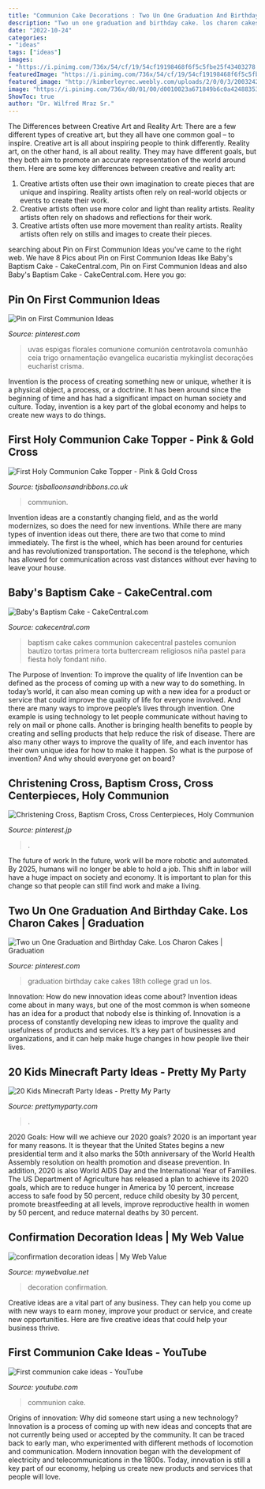 ```yaml
---
title: "Communion Cake Decorations : Two Un One Graduation And Birthday Cake. Los Charon Cakes"
description: "Two un one graduation and birthday cake. los charon cakes"
date: "2022-10-24"
categories:
- "ideas"
tags: ["ideas"]
images:
- "https://i.pinimg.com/736x/54/cf/19/54cf19198468f6f5c5fbe25f43403278.jpg"
featuredImage: "https://i.pinimg.com/736x/54/cf/19/54cf19198468f6f5c5fbe25f43403278.jpg"
featured_image: "http://kimberleyrec.weebly.com/uploads/2/0/0/3/20032421/6796191_orig.jpg"
image: "https://i.pinimg.com/736x/d0/01/00/d0010023a671849b6c0a42488353a190.jpg"
ShowToc: true
author: "Dr. Wilfred Mraz Sr."
---
```



The Differences between Creative Art and Reality Art: There are a few different types of creative art, but they all have one common goal – to inspire.
Creative art is all about inspiring people to think differently. Reality art, on the other hand, is all about reality. They may have different goals, but they both aim to promote an accurate representation of the world around them. Here are some key differences between creative and reality art: 
1) Creative artists often use their own imagination to create pieces that are unique and inspiring. Reality artists often rely on real-world objects or events to create their work. 
2) Creative artists often use more color and light than reality artists. Reality artists often rely on shadows and reflections for their work. 
3) Creative artists often use more movement than reality artists. Reality artists often rely on stills and images to create their pieces.

	

		
searching about Pin on First Communion Ideas you've came to the right web. We have 8 Pics about Pin on First Communion Ideas like Baby&#039;s Baptism Cake - CakeCentral.com, Pin on First Communion Ideas and also Baby&#039;s Baptism Cake - CakeCentral.com. Here you go:
		
    
## Pin On First Communion Ideas

<img loading=lazy src="https://i.pinimg.com/736x/d0/01/00/d0010023a671849b6c0a42488353a190.jpg" onerror="this.onerror=null;this.src='https://tse2.mm.bing.net/th?id=OIP.RH4Ecx7oFyErdZo6J0tAiAHaKV&amp;pid=15.1';" alt="Pin on First Communion Ideas">

_Source: pinterest.com_

>uvas espigas florales comunione comunión centrotavola comunhão ceia trigo ornamentação evangelica eucaristia mykinglist decorações eucharist crisma. 

	

Invention is the process of creating something new or unique, whether it is a physical object, a process, or a doctrine. It has been around since the beginning of time and has had a significant impact on human society and culture. Today, invention is a key part of the global economy and helps to create new ways to do things.

    
## First Holy Communion Cake Topper - Pink &amp; Gold Cross

<img loading=lazy src="https://9.cdn.ekm.net/ekmps/shops/tjsballoons/images/first-holy-communion-cake-topper-pink-gold-cross-[3]-10089-p.jpg?w=660&amp;h=880&amp;v=1" onerror="this.onerror=null;this.src='https://tse2.mm.bing.net/th?id=OIP.Q9cPxJvnClRHSboKsDUcVwHaJ4&amp;pid=15.1';" alt="First Holy Communion Cake Topper - Pink &amp; Gold Cross">

_Source: tjsballoonsandribbons.co.uk_

>communion. 

	

Invention ideas are a constantly changing field, and as the world modernizes, so does the need for new inventions. While there are many types of invention ideas out there, there are two that come to mind immediately. The first is the wheel, which has been around for centuries and has revolutionized transportation. The second is the telephone, which has allowed for communication across vast distances without ever having to leave your house.

    
## Baby&#039;s Baptism Cake - CakeCentral.com

<img loading=lazy src="http://cdn001.cakecentral.com/gallery/2015/03/900_722513QWJK_babys-baptism-cake.jpg" onerror="this.onerror=null;this.src='https://tse1.mm.bing.net/th?id=OIP.9UW-wbqW_zfWQqLmIWIwFwHaMY&amp;pid=15.1';" alt="Baby&#039;s Baptism Cake - CakeCentral.com">

_Source: cakecentral.com_

>baptism cake cakes communion cakecentral pasteles comunion bautizo tortas primera torta buttercream religiosos niña pastel para fiesta holy fondant niño. 

	

The Purpose of Invention: To improve the quality of life
Invention can be defined as the process of coming up with a new way to do something. In today’s world, it can also mean coming up with a new idea for a product or service that could improve the quality of life for everyone involved. And there are many ways to improve people’s lives through invention. One example is using technology to let people communicate without having to rely on mail or phone calls. Another is bringing health benefits to people by creating and selling products that help reduce the risk of disease. There are also many other ways to improve the quality of life, and each inventor has their own unique idea for how to make it happen. So what is the purpose of invention? And why should everyone get on board?

    
## Christening Cross, Baptism Cross, Cross Centerpieces, Holy Communion

<img loading=lazy src="https://i.pinimg.com/736x/54/cf/19/54cf19198468f6f5c5fbe25f43403278.jpg" onerror="this.onerror=null;this.src='https://tse1.mm.bing.net/th?id=OIP.1BtjACrECCd7V6OTBx1_iAHaJ3&amp;pid=15.1';" alt="Christening Cross, Baptism Cross, Cross Centerpieces, Holy Communion">

_Source: pinterest.jp_

>. 

	

The future of work
In the future, work will be more robotic and automated. By 2025, humans will no longer be able to hold a job. This shift in labor will have a huge impact on society and economy. It is important to plan for this change so that people can still find work and make a living.

    
## Two Un One Graduation And Birthday Cake. Los Charon Cakes | Graduation

<img loading=lazy src="https://i.pinimg.com/736x/03/25/c2/0325c2c20e7f73945c50d824f8598c2e.jpg" onerror="this.onerror=null;this.src='https://tse2.mm.bing.net/th?id=OIP.kVaNu5si7xnz_uIbzMXpPgHaI9&amp;pid=15.1';" alt="Two un One Graduation and Birthday Cake. Los Charon Cakes | Graduation">

_Source: pinterest.com_

>graduation birthday cake cakes 18th college grad un los. 

	

Innovation: How do new innovation ideas come about?
Invention ideas come about in many ways, but one of the most common is when someone has an idea for a product that nobody else is thinking of. Innovation is a process of constantly developing new ideas to improve the quality and usefulness of products and services. It’s a key part of businesses and organizations, and it can help make huge changes in how people live their lives.

    
## 20 Kids Minecraft Party Ideas - Pretty My Party

<img loading=lazy src="https://www.prettymyparty.com/wp-content/uploads/2017/06/minecraft-tnt-birthday-cake.jpg" onerror="this.onerror=null;this.src='https://tse2.mm.bing.net/th?id=OIP.Nf86K4GDwO6erSl9Yl5JygHaJ3&amp;pid=15.1';" alt="20 Kids Minecraft Party Ideas - Pretty My Party">

_Source: prettymyparty.com_

>. 

	

2020 Goals: How will we achieve our 2020 goals?
2020 is an important year for many reasons. It is theyear that the United States begins a new presidential term and it also marks the 50th anniversary of the World Health Assembly resolution on health promotion and disease prevention. In addition, 2020 is also World AIDS Day and the International Year of Families. 
The US Department of Agriculture has released a plan to achieve its 2020 goals, which are to reduce hunger in America by 10 percent, increase access to safe food by 50 percent, reduce child obesity by 30 percent, promote breastfeeding at all levels, improve reproductive health in women by 50 percent, and reduce maternal deaths by 30 percent.

    
## Confirmation Decoration Ideas | My Web Value

<img loading=lazy src="http://kimberleyrec.weebly.com/uploads/2/0/0/3/20032421/6796191_orig.jpg" onerror="this.onerror=null;this.src='https://tse2.mm.bing.net/th?id=OIP.Symvi_mAnofoZIX9yV-FrAHaJ4&amp;pid=15.1';" alt="confirmation decoration ideas | My Web Value">

_Source: mywebvalue.net_

>decoration confirmation. 

	

Creative ideas are a vital part of any business. They can help you come up with new ways to earn money, improve your product or service, and create new opportunities. Here are five creative ideas that could help your business thrive.

    
## First Communion Cake Ideas - YouTube

<img loading=lazy src="https://i.ytimg.com/vi/gRnEUKXLJYU/maxresdefault.jpg" onerror="this.onerror=null;this.src='https://tse4.mm.bing.net/th?id=OIP._F6RmtGmjgtDlrBKmKQfSAHaEK&amp;pid=15.1';" alt="First communion cake ideas - YouTube">

_Source: youtube.com_

>communion cake. 

	

Origins of innovation: Why did someone start using a new technology?
Innovation is a process of coming up with new ideas and concepts that are not currently being used or accepted by the community. It can be traced back to early man, who experimented with different methods of locomotion and communication. Modern innovation began with the development of electricity and telecommunications in the 1800s. Today, innovation is still a key part of our economy, helping us create new products and services that people will love.


